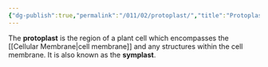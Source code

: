 ```yaml
---
{"dg-publish":true,"permalink":"/011/02/protoplast/","title":"Protoplast","tags":["BIOL412"],"noteIcon":"1","created":"2024-09-26T13:45:04.124-07:00","updated":"2024-09-26T15:24:48.108-07:00"}
---
```


The **protoplast** is the region of a plant cell which encompasses the [[Cellular Membrane\|cell membrane]] and any structures within the cell membrane. It is also known as the **symplast**.